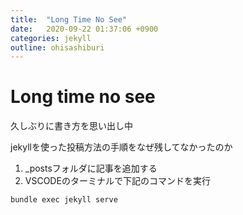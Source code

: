 ```yaml
---
title:  "Long Time No See"
date:   2020-09-22 01:37:06 +0900
categories: jekyll
outline: ohisashiburi
---
```


# Long time no see

久しぶりに書き方を思い出し中


jekyllを使った投稿方法の手順をなぜ残してなかったのか

1. _postsフォルダに記事を追加する
1. VSCODEのターミナルで下記のコマンドを実行

```
bundle exec jekyll serve
```

